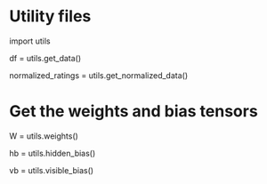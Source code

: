 # Utility files
import utils

df = utils.get_data()

normalized_ratings = utils.get_normalized_data()

# Get the weights and bias tensors
W = utils.weights()

hb = utils.hidden_bias()

vb = utils.visible_bias()
